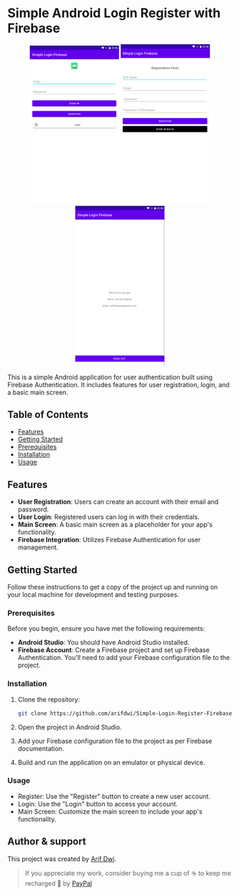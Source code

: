 # Simple Android Login Register with Firebase

<p align="center">
  <img src="ASSETS/login.png" width="200" />
  <img src="ASSETS/registration.png" width="200" />
  <img src="ASSETS/main.png" width="200" />
</p>

This is a simple Android application for user authentication built using Firebase Authentication. It includes features for user registration, login, and a basic main screen.

## Table of Contents

- [Features](#features)
- [Getting Started](#getting-started)
- [Prerequisites](#prerequisites)
- [Installation](#installation)
- [Usage](#usage)

## Features

- **User Registration**: Users can create an account with their email and password.
- **User Login**: Registered users can log in with their credentials.
- **Main Screen**: A basic main screen as a placeholder for your app's functionality.
- **Firebase Integration**: Utilizes Firebase Authentication for user management.

## Getting Started

Follow these instructions to get a copy of the project up and running on your local machine for development and testing purposes.

### Prerequisites

Before you begin, ensure you have met the following requirements:

- **Android Studio**: You should have Android Studio installed.
- **Firebase Account**: Create a Firebase project and set up Firebase Authentication. You'll need to add your Firebase configuration file to the project.

### Installation

1. Clone the repository:

   ```bash
   git clone https://github.com/arifdwi/Simple-Login-Register-Firebase.git
2. Open the project in Android Studio.
3. Add your Firebase configuration file to the project as per Firebase documentation.
4. Build and run the application on an emulator or physical device.

### Usage
- Register: Use the "Register" button to create a new user account.
- Login: Use the "Login" button to access your account.
- Main Screen: Customize the main screen to include your app's functionality.

## Author & support
This project was created by [Arif Dwi](https://github.com/arifdwi).

> If you appreciate my work, consider buying me a cup of :coffee: to keep me recharged :metal: by [PayPal](https://www.paypal.me/arifdwi)
